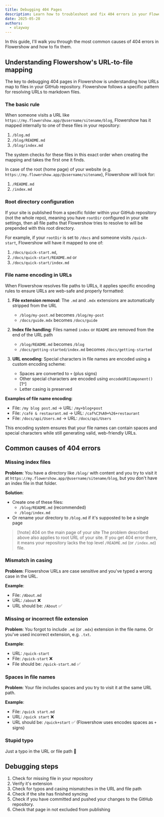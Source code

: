 ```yaml
---
title: Debugging 404 Pages
description: Learn how to troubleshoot and fix 404 errors in your Flowershow site by understanding the URL-to-file mapping system and common causes of missing pages.
date: 2025-05-28
authors:
  - olayway
---
```


In this guide, I'll walk you through the most common causes of 404 errors in Flowershow and how to fix them.

## Understanding Flowershow's URL-to-file mapping

The key to debugging 404 pages in Flowershow is understanding how URLs map to files in your GitHub repository. Flowershow follows a specific pattern for resolving URLs to markdown files.

### The basic rule

When someone visits a URL like `https://my.flowershow.app/@username/sitename/blog`, Flowershow has it mapped internally to one of these files in your repository:

1. `/blog.md`
2. `/blog/README.md`
3. `/blog/index.md` 

The system checks for these files in this exact order when creating the mapping and takes the first one it finds.

In case of the root (home page) of your website (e.g. `https://my.flowershow.app/@username/sitename`), Flowershow will look for:
1. `/README.md`
2. `/index.md` 

### Root directory configuration

If your site is published from a specific folder within your GitHub repository (not the whole repo), meaning you have `rootDir` configured in your site settings, then all file paths that Flowershow tries to resolve to will be prepended with this root directory.

For example, if your `rootDir` is set to `/docs` and someone visits `/quick-start`, Flowershow will have it mapped to one of:
1. `/docs/quick-start.md`,
2. `/docs/quick-start/README.md` or
3. `/docs/quick-start/index.md`

### File name encoding in URLs

When Flowershow resolves file paths to URLs, it applies specific encoding rules to ensure URLs are web-safe and properly formatted:

1. **File extension removal**: The `.md` and `.mdx` extensions are automatically stripped from the URL
   - `/blog/my-post.md` becomes `/blog/my-post`
   - `/docs/guide.mdx` becomes `/docs/guide`

2. **Index file handling**: Files named `index` or `README` are removed from the end of the URL path
   - `/blog/README.md` becomes `/blog`
   - `/docs/getting-started/index.md` becomes `/docs/getting-started`

3. **URL encoding**: Special characters in file names are encoded using a custom encoding scheme:
   - Spaces are converted to `+` (plus signs)
   - Other special characters are encoded using `encodeURIComponent()` [1^]
   - Letter casing is preserved

**Examples of file name encoding**:
- File: `/my blog post.md` → URL: `/my+blog+post`
- File: `/café & restaurant.md` → URL: `/caf%C3%A9+%26+restaurant`
- File: `/docs/api/Users.md` → URL: `/docs/api/Users`

This encoding system ensures that your file names can contain spaces and special characters while still generating valid, web-friendly URLs.

## Common causes of 404 errors

### Missing index files

**Problem**: You have a directory like `/blog/` with content and you try to visit it at `https://my.flowershow.app/@username/sitename/blog`, but you don't have an index file in that folder.

**Solution**:
- Create one of these files:
  - `/blog/README.md` (recommended)
  - `/blog/index.md`
- Or rename your directory to `/blog.md` if it's supposted to be a single page

> [!note] 404 on the main page of your site
> The problem described above also applies to root URL of your site. If you get 404 error there, it means your repository lacks the top level `/README.md` (or `/index.md`) file.

### Mismatch in casing

**Problem**: Flowershow URLs are case sensitive and you've typed a wrong case in the URL.

**Example**:
- File: `/About.md`
- URL: `/about` ❌
- URL should be: `/About` ✅

### Missing or incorrect file extension

**Problem**: You forgot to include `.md` (or `.mdx`) extension in the file name. Or you've used incorrect extension, e.g. `.txt`.

**Example**:
- URL: `/quick-start`
- File: `/quick-start` ❌
- File should be: `/quick-start.md` ✅

### Spaces in file names

**Problem**: Your file includes spaces and you try to visit it at the same URL path.

**Example**: 
- File: `/quick start.md`
- URL: `/quick start` ❌
- URL should be: `/quick+start` ✅ (Flowershow uses encodes spaces as `+` signs)

### Stupid typo

Just a typo in the URL or file path 🐛

## Debugging steps

1. Check for missing file in your repository
2. Verify it's extension
3. Check for typos and casing mismatches in the URL and file path
4. Check if the site has finished syncing
5. Check if you have committed and pushed your changes to the GitHub repository.
6. Check that page in not excluded from publishing
